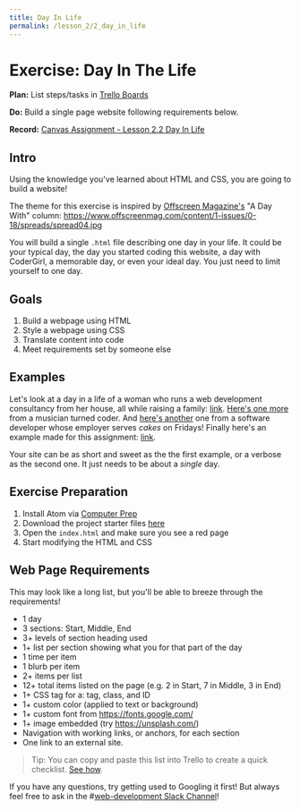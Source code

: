 ```yaml
---
title: Day In Life
permalink: /lesson_2/2_day_in_life
---
```


# Exercise: Day In The Life

**Plan:** List steps/tasks in [Trello Boards](https://trello.com/cg_webdev_ss_2018)

**Do:** Build a single page website following requirements below.

**Record:** [Canvas Assignment - Lesson 2.2 Day In Life](https://learn.launchcode.org/courses/131/assignments/6932)


## Intro
Using the knowledge you've learned about HTML and CSS, you are going to build a website!

The theme for this exercise is inspired by [Offscreen Magazine's](https://www.offscreenmag.com) "A Day With" column:
https://www.offscreenmag.com/content/1-issues/0-18/spreads/spread04.jpg

You will build a single `.html` file describing one day in your life. It could be your typical day, the day you started coding this website, a day with CoderGirl, a memorable day, or even your ideal day. You just need to limit yourself to one day.

## Goals
1. Build a webpage using HTML
2. Style a webpage using CSS
3. Translate content into code
4. Meet requirements set by someone else

## Examples
Let's look at a day in a life of a woman who runs a web development consultancy from her house, all while raising a family: [link](http://www.vault.com/blog/job-search/a-day-in-the-life-of-a-web-developer). [Here's one more ](https://careerfoundry.com/en/blog/web-development/what-is-a-typical-day-in-the-life-of-a-web-developer/) from a musician turned coder. And [here's another](https://www.madgex.com/blog/a-day-in-the-life-of-a-software-developer) one from a software developer whose employer serves _cakes_ on Fridays! Finally here's an example made for this assignment: [link](https://cg-day-in-a-life.glitch.me/).

Your site can be as short and sweet as the the first example, or a verbose as the second one. It just needs to be about a _single_ day.

## Exercise Preparation
1. Install Atom via [Computer Prep](cg_summer_2018/lesson_1/0_computer_setup)
2. Download the project starter files [here](https://cdn.glitch.com/cdc1710a-f1b9-4cc8-bd15-40aadd695ea4%2Flesson_2_starter_files.zip?1532395795994)
3. Open the `index.html` and make sure you see a red page
4. Start modifying the HTML and CSS

## Web Page Requirements
This may look like a long list, but you'll be able to breeze through the requirements!

- 1 day
- 3 sections: Start, Middle, End
- 3+ levels of section heading used
- 1+ list per section showing what you for that part of the day
- 1 time per item
- 1 blurb per item
- 2+ items per list
- 12+ total items listed on the page (e.g. 2 in Start, 7 in Middle, 3 in End)
- 1+ CSS tag for a: tag, class, and ID
- 1+ custom color (applied to text or background)
- 1+ custom font from https://fonts.google.com/
- 1+ image embedded (try https://unsplash.com/)
- Navigation with working links, or anchors, for each section
- One link to an external site.

> Tip: You can copy and paste this list into Trello to create a quick checklist. [See how](https://docs.google.com/document/d/10QgYGWqcoVCn_8sDiBtdB086rIZ_Se2_0ricHTDFHmw/edit?usp=sharing).

If you have any questions, try getting used to Googling it first! But always feel free to ask in the #[web-development Slack Channel](http://codergirlsummer2018.slack.com)!
